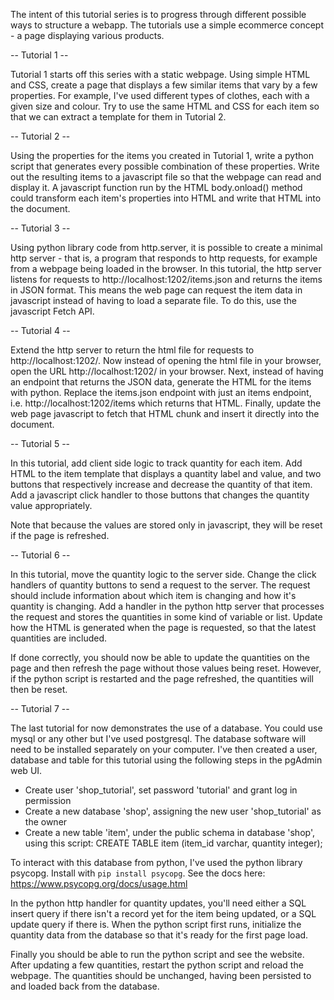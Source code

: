 The intent of this tutorial series is to progress through different possible ways to structure a webapp. The tutorials use a simple ecommerce concept - a page displaying various products.


-- Tutorial 1 --

Tutorial 1 starts off this series with a static webpage. Using simple HTML and CSS, create a page that displays a few similar items that vary by a few properties. For example, I've used different types of clothes, each with a given size and colour. Try to use the same HTML and CSS for each item so that we can extract a template for them in Tutorial 2.


-- Tutorial 2 --

Using the properties for the items you created in Tutorial 1, write a python script that generates every possible combination of these properties. Write out the resulting items to a javascript file so that the webpage can read and display it. A javascript function run by the HTML body.onload() method could transform each item's properties into HTML and write that HTML into the document.


-- Tutorial 3 --

Using python library code from http.server, it is possible to create a minimal http server - that is, a program that responds to http requests, for example from a webpage being loaded in the browser. In this tutorial, the http server listens for requests to http://localhost:1202/items.json and returns the items in JSON format. This means the web page can request the item data in javascript instead of having to load a separate file. To do this, use the javascript Fetch API.


-- Tutorial 4 --

Extend the http server to return the html file for requests to http://localhost:1202/. Now instead of opening the html file in your browser, open the URL http://localhost:1202/ in your browser. Next, instead of having an endpoint that returns the JSON data, generate the HTML for the items with python. Replace the items.json endpoint with just an items endpoint, i.e. http://localhost:1202/items which returns that HTML. Finally, update the web page javascript to fetch that HTML chunk and insert it directly into the document.


-- Tutorial 5 --

In this tutorial, add client side logic to track quantity for each item. Add HTML to the item template that displays a quantity label and value, and two buttons that respectively increase and decrease the quantity of that item. Add a javascript click handler to those buttons that changes the quantity value appropriately.

Note that because the values are stored only in javascript, they will be reset if the page is refreshed.


-- Tutorial 6 --

In this tutorial, move the quantity logic to the server side. Change the click handlers of quantity buttons to send a request to the server. The request should include information about which item is changing and how it's quantity is changing. Add a handler in the python http server that processes the request and stores the quantities in some kind of variable or list. Update how the HTML is generated when the page is requested, so that the latest quantities are included.

If done correctly, you should now be able to update the quantities on the page and then refresh the page without those values being reset. However, if the python script is restarted and the page refreshed, the quantities will then be reset.


-- Tutorial 7 --

The last tutorial for now demonstrates the use of a database. You could use mysql or any other but I've used postgresql. The database software will need to be installed separately on your computer. I've then created a user, database and table for this tutorial using the following steps in the pgAdmin web UI.
 - Create user 'shop_tutorial', set password 'tutorial' and grant log in permission
 - Create a new database 'shop', assigning the new user 'shop_tutorial' as the owner
 - Create a new table 'item', under the public schema in database 'shop', using this script: CREATE TABLE item (item_id varchar, quantity integer);

To interact with this database from python, I've used the python library psycopg. Install with `pip install psycopg`. See the docs here: https://www.psycopg.org/docs/usage.html

In the python http handler for quantity updates, you'll need either a SQL insert query if there isn't a record yet for the item being updated, or a SQL update query if there is. When the python script first runs, initialize the quantity data from the database so that it's ready for the first page load.

Finally you should be able to run the python script and see the website. After updating a few quantities, restart the python script and reload the webpage. The quantities should be unchanged, having been persisted to and loaded back from the database.
